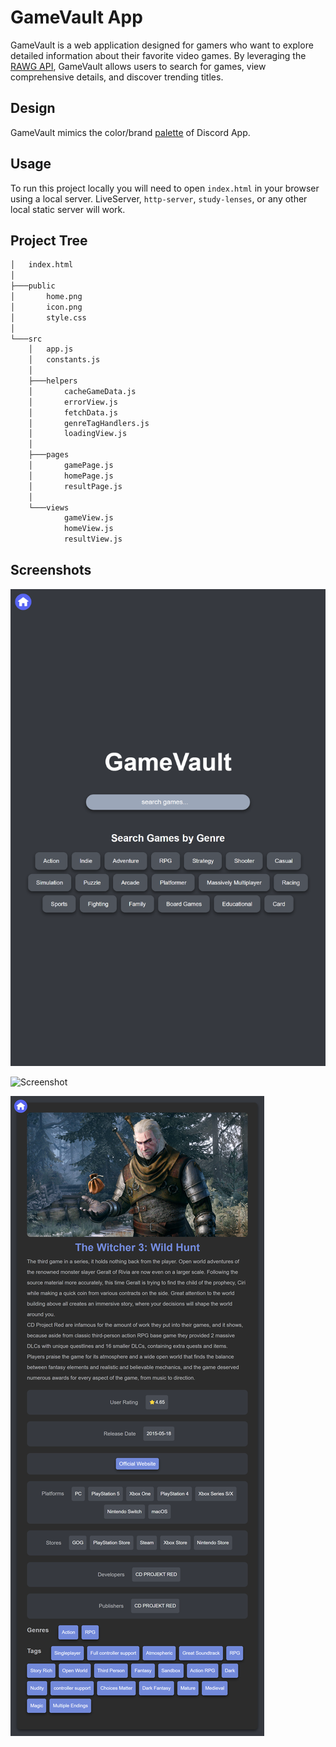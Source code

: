 # GameVault App

GameVault is a web application designed for gamers who want to explore detailed information about their favorite video games. By leveraging the [RAWG API](https://rawg.io/apidocs), GameVault allows users to search for games, view comprehensive details, and discover trending titles.

## Design

GameVault mimics the color/brand [palette](https://discord.com/branding) of Discord App.

## Usage

To run this project locally you will need to open `index.html` in your browser using a local server. LiveServer, `http-server`, `study-lenses`, or any other local static server will work.

## Project Tree

```bash
│   index.html
│
├───public
│       home.png
│       icon.png
│       style.css
│
└───src
    │   app.js
    │   constants.js
    │
    ├───helpers
    │       cacheGameData.js
    │       errorView.js
    │       fetchData.js
    │       genreTagHandlers.js
    │       loadingView.js
    │
    ├───pages
    │       gamePage.js
    │       homePage.js
    │       resultPage.js
    │
    └───views
            gameView.js
            homeView.js
            resultView.js
```

## Screenshots

![Screenshot](./assets/homePage.png?raw=true "Home Page")

![Screenshot](./assets/resultPage.png?raw=true "Result Page")

![Screenshot](./assets/gamePage.png?raw=true "Game Page")